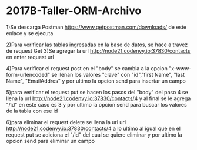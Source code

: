 # 2017B-Taller-ORM-Archivo

1)Se descarga Postman https://www.getpostman.com/downloads/ de este enlace y se ejecuta



2)Para verificar las tablas ingresadas en la base de datos, se hace a travez de request Get 
3)Se agregar la url http://node21.codenvy.io:37830/contacts en enter request url

4)Para verificar el request post en el "body" se cambia a la opcion "x-www-form-urlencoded" 
se llenan los valores "clave" con "id","first Name", "last Name", "EmailAddres"
y por ultimo la opcion send para insertar un campo



5)para verificar el request put se hacen los pasos del "body" del paso 4  se llena la 
url http://node21.codenvy.io:37830/contacts/4  y al final se le agrega "/id" en este caso es 3
y por ultimo la opcion send para buscar los valores de la tabla con ese id




6)para eliminar el request delete se llena la url url http://node21.codenvy.io:37830/contacts/4 
a lo ultimo al igual que en el request put se adiciona el "/id" del cual se quiere eliminar 
y por ultimo la opcion send para eliminar un campo












